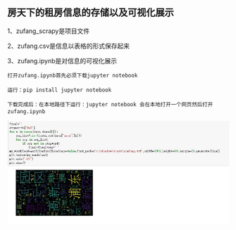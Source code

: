 ## 房天下的租房信息的存储以及可视化展示

1、zufang_scrapy是项目文件

2、zufang.csv是信息以表格的形式保存起来

3、zufang.ipynb是对信息的可视化展示
	
	打开zufang.ipynb首先必须下载jupyter notebook

	运行：pip install jupyter notebook

	下载完成后：在本地路径下运行：jupyter notebook 会在本地打开一个网页然后打开zufang.ipynb

![zufang](https://github.com/TomorrowLi/MarkdownImage/blob/master/zufang2.jpg?raw=true)